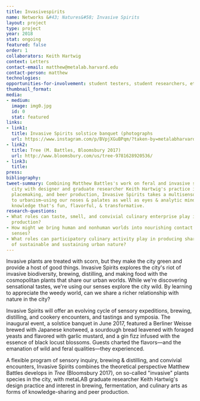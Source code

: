 ```yaml
---
title: Invasivespirits
name: Networks &#43; Natures&#58; Invasive Spirits
layout: project
type: project
year: 2018
stat: ongoing
featured: false
order: 1
collaborators: Keith Hartwig
context: Letters
contact-email: matthew@metalab.harvard.edu
contact-person: matthew
technologies: 
opportunities-for-involvement: student testers, student researchers, etc
thumbnail_format: 
media:
- medium: 
  image: img0.jpg
  id: 0
  stat: featured
links:
- link1: 
  title: Invasive Spirits solstice banquet (photographs
  url: https://www.instagram.com/p/BVpjXGuBPqm/?taken-by=metalabharvard
- link2: 
  title: Tree (M. Battles, Bloomsbury 2017)
  url: http://www.bloomsbury.com/us/tree-9781628920536/
- link3: 
  title: 
press: 
bibliography: 
tweet-summary: Combining Matthew Battles's work on feral and invasive species in the
  city with designer and graduate researcher Keith Hartwig's practice in brewing,
  placemaking, and beer production, Invasive Spirits takes a multisensory approach
  to urbanism—using our noses & palates as well as eyes & analytic minds—to produce
  knowledge that's fun, flavorful, & transformative.
research-questions:
- What roles can taste, smell, and convivial culinary enterprise play in knowledge
  production?
- How might we bring human and nonhuman worlds into nourishing contact through the
  senses?
- What roles can participatory culinary activity play in producing shared understandings
  of sustainable and sustaining urban nature?
---
```


Invasive plants are treated with scorn, but they make the city green and provide a host of good things. Invasive Spirits explores the city's riot of invasive biodiversity, brewing, distilling, and making food with the cosmopolitan plants that share our urban worlds. While we're discovering sensational tastes, we're using our senses explore the city wild. By learning to appreciate the weedy world, can we share a richer relationship with nature in the city?

Invasive Spirits will offer an evolving cycle of sensory expeditions, brewing, distilling, and cookery encounters, and tastings and symposia. The inaugural event, a solstice banquet in June 2017, featured a Berliner Weisse brewed with Japanese knotweed, a sourdough bread leavened with foraged yeasts and flavored with garlic mustard, and a gin fizz infused with the essence of black locust blossoms. Guests charted the flavors—and the emanation of wild and feral qualities—they experienced. 

A flexible program of sensory inquiry, brewing & distilling, and convivial encounters, Invasive Spirits combines the theoretical perspective Matthew Battles develops in <em>Tree</em> (Bloomsbury 2017), on so-called "invasive" plants species in the city, with metaLAB graduate researcher Keith Hartwig's design practice and interest in brewing, fermentation, and culinary arts as forms of knowledge-sharing and peer production.


